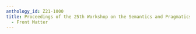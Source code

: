 ```yaml
---
anthology_id: Z21-1000
title: Proceedings of the 25th Workshop on the Semantics and Pragmatics of Dialogue
  - Front Matter
---
```

